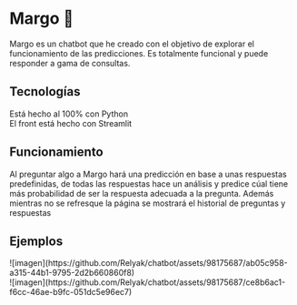 <H1>Margo 🤖</H1>
<div>Margo es un chatbot que he creado con el objetivo de explorar el funcionamiento de las predicciones. Es totalmente funcional y puede responder a gama de consultas.</div>
<H2>Tecnologías</H2>
<div>Está hecho al 100% con Python</div>
<div>El front está hecho con Streamlit</div>
<H2>Funcionamiento</H2>
<div>Al preguntar algo a Margo hará una predicción en base a unas respuestas predefinidas, de todas las respuestas hace un análisis y predice cúal tiene más probabilidad de ser la respuesta adecuada a la pregunta. Además mientras no se refresque la página se mostrará el historial de preguntas y respuestas</div>
<H2>Ejemplos</H2>
![imagen](https://github.com/Relyak/chatbot/assets/98175687/ab05c958-a315-44b1-9795-2d2b660860f8)
<br>
![imagen](https://github.com/Relyak/chatbot/assets/98175687/ce8b6ac1-f6cc-46ae-b9fc-051dc5e96ec7)
